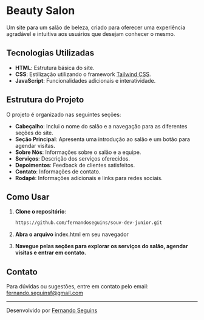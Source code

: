 # Beauty Salon

Um site para um salão de beleza, criado para oferecer uma experiência agradável e intuitiva aos usuários que desejam conhecer o mesmo.
## Tecnologias Utilizadas

- **HTML**: Estrutura básica do site.
- **CSS**: Estilização utilizando o framework [Tailwind CSS](https://tailwindcss.com/).
- **JavaScript**: Funcionalidades adicionais e interatividade.

## Estrutura do Projeto

O projeto é organizado nas seguintes seções:

- **Cabeçalho**: Inclui o nome do salão e a navegação para as diferentes seções do site.
- **Seção Principal**: Apresenta uma introdução ao salão e um botão para agendar visitas.
- **Sobre Nós**: Informações sobre o salão e a equipe.
- **Serviços**: Descrição dos serviços oferecidos.
- **Depoimentos**: Feedback de clientes satisfeitos.
- **Contato**: Informações de contato.
- **Rodapé**: Informações adicionais e links para redes sociais.

## Como Usar

1. **Clone o repositório**:
   ```bash
   https://github.com/fernandoseguins/souv-dev-junior.git

2. **Abra o arquivo** index.html em seu navegador

3. **Navegue pelas seções para explorar os serviços do salão, agendar visitas e entrar em contato.**

## Contato

Para dúvidas ou sugestões, entre em contato pelo email: fernando.seguinsf@gmail.com

---

Desenvolvido por [Fernando Seguins]([https://www.linkedin.com/in/fernando-seguins/])
